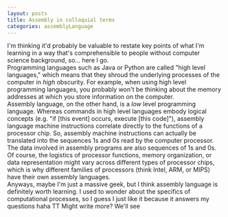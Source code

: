 ```yaml
---
layout: posts
title: Assembly in colloquial terms
categories: assemblyLanguage
---
```

I'm thinking it'd probably be valuable to restate key points of what I'm learning in a way that's comprehensible to people without computer science background, so... here I go.
<br>Programming languages such as Java or Python are called "high level languages," which means that they shroud the underlying processes of the computer in <i>high</i> obscurity. For example, when using high level programming languages, you probably won't be thinking about the memory addresses at which you store information on the computer.
<br>Assembly language, on the other hand, is a <i>low</i> level programming language. Whereas commands in high level languages embody logical concepts (e.g. "if [this event] occurs, execute [this code]"), assembly language machine instructions correlate directly to the functions of a processor chip. So, assembly machine instructions can actually be translated into the sequences 1s and 0s read by the computer processor. The data involved in assembly programs are also sequences of 1s and 0s.
<br>Of course, the logistics of processor functions, memory organization, or data representation might vary across different types of processor chips, which is why different families of processors (think Intel, ARM, or MIPS) have their own assembly languages.
<br>Anyways, maybe I'm just a massive geek, but I think assembly language is definitely worth learning. I used to wonder about the specifics of computational processes, so I guess I just like it because it answers my questions haha TT Might write more? We'll see